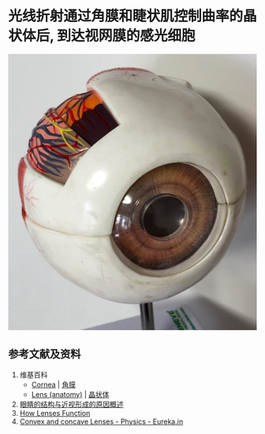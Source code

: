# 光线折射通过角膜和睫状肌控制曲率的晶状体后, 到达视网膜的感光细胞

![眼球放大解剖模型](/images/章6-儿童及青少年的眼睛保护方案/用模型和实验让孩子真正理解高度近视的原因和危害/眼球放大解剖模型.jpg)

## 参考文献及资料

1. 维基百科
	- [Cornea](https://en.wikipedia.org/wiki/Cornea) | [角膜](https://zh.wikipedia.org/wiki/%E8%A7%92%E8%86%9C)
	- [Lens (anatomy)](https://en.wikipedia.org/wiki/Lens_(anatomy)) | [晶状体](https://zh.wikipedia.org/wiki/%E6%99%B6%E7%8A%B6%E4%BD%93)
2. [眼睛的结构与近视形成的原因概述](https://web.archive.org/web/20120520061156/http://www.sitance.com/cause/index.php) 
3. [How Lenses Function](https://www.youtube.com/watch?v=EL9J3Km6wxI) 
3. [Convex and concave Lenses - Physics - Eureka.in](https://www.youtube.com/watch?v=4zuB_dSJn1Y) 



